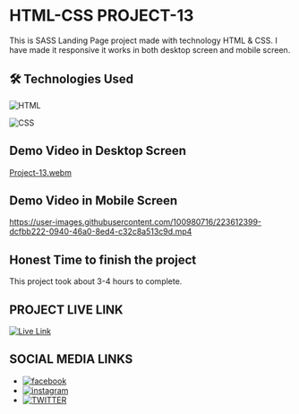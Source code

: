 # HTML-CSS PROJECT-13

This is SASS Landing Page project made with technology HTML & CSS. I have made it responsive it works in both desktop screen and mobile screen.


## 🛠 Technologies Used
![HTML](https://img.shields.io/badge/HTML5-E34F26?style=for-the-badge&logo=html5&logoColor=white)

![CSS](https://img.shields.io/badge/CSS3-1572B6?style=for-the-badge&logo=css3&logoColor=white)

## Demo Video in Desktop Screen

[Project-13.webm](https://user-images.githubusercontent.com/100980716/223612124-69369dec-7b8f-4484-842f-3d188f58c419.webm)

## Demo Video in Mobile Screen

https://user-images.githubusercontent.com/100980716/223612399-dcfbb222-0940-46a0-8ed4-c32c8a513c9d.mp4

## Honest Time to finish the project

This project took about 3-4 hours to complete.

## PROJECT LIVE LINK

<a href="https://html-css-project13.netlify.app/" target="_blank">![Live Link](https://img.shields.io/badge/Live-Link-green)</a>

## SOCIAL MEDIA LINKS
- [![facebook](https://img.shields.io/badge/Facebook-0A66C2?style=for-the-badge&logo=facebook&logoColor=white)](https://www.facebook.com/vivekranjan0144/)
- [![instagram](https://img.shields.io/badge/Instagram-E4405F?style=for-the-badge&logo=instagram&logoColor=white)](https://www.instagram.com/vivekranjan0144/)
- [![TWITTER](https://img.shields.io/badge/Twitter-1DA1F2?style=for-the-badge&logo=twitter&logoColor=white)](https://twitter.com/vivekranjan0144?lang=en)

